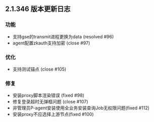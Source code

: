 ## 2.1.346 版本更新日志

### 功能
  - 支持gse的transmit进程更换为data (resolved #96)
  - agent配置zkauth支持加密 (close #97)
### 优化
  - 支持测试锚点 (close #105)
### 修复
  - 安装proxy脚本渲染错误 (fixed #98)
  - 修复登录超时无弹框问题 (close #107)
  - 非管理员P-agent安装使用全业务安装查询Job无权限问题(fixed #112)
  - 安装proxy不应选择上游节点(fixed #100)